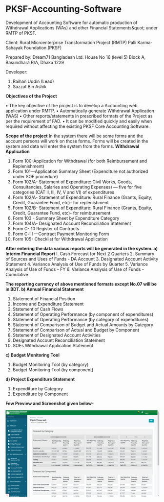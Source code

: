 # PKSF-Accounting-Software
Development of Accounting Software for automatic production of Withdrawal Applications (WAs) and other Financial Statements&amp;quot; under  RMTP of PKSF.

Client:
Rural Microenterprise Transformation Project (RMTP)
Palli Karma-Sahayak Foundation (PKSF)

Prepared by:
Dream71 Bangladesh Ltd.
House No 16 (level 5) Block A, Basundhara R/A, Dhaka 1229

Developer: 
1. Raihan Uddin (Lead)
2. Sazzat Bin Ashik

**Objectives of the Project**

• The key objective of the project is to develop a Accounting web application under
RMTP.
• Automatically generate Withdrawal Application (WAS)
• Other reports/statements in prescribed formats of the Project as per the
requirement of FAD.
• It can be modified quickly and easily when required without affecting the existing
PKSF Core Accounting Software.

**Scope of the project**
In the system there will be some forms and the account persons will work on those forms.
Forms will be created in the system and data will enter the system from the forms.
**Withdrawal Application**
1. Form 100-Application for Withdrawal (for both Reimbursement and
Replenishment)
2. Form 101—Application Summary Sheet (Expenditure not authorized under SOE
procedure)
3. Form 102/A- Statement of Expenditure: Civil Works, Goods, Consultancies,
Salaries and Operating Expenses) — five for five categories (CAT Il, Ill, IV, V and
VI) of expenditures
4. Form 102/A- Statement of Expenditure: Rural Finance (Grants, Equity, Credit,
Guarantee Fund, etc)- for replenishment
5. Form 102/B- Statement of Expenditure: Rural Finance (Grants, Equity, Credit,
Guarantee Fund, etc)- for reimbursement
6. Form 103 - Summary Sheet by Expenditure Category
7. Form 104/A- Designated Account Reconciliation Statement
8. Form C- 10 Register of Contracts
9. Form C-l I —Contract Payment Monitoring Form
10. Form 105- Checklist for Withdrawal Application

**After entering the data various reports will be generated in the system.
a) Interim Financial Report**
l. Cash Forecast for Next 2 Quarters
2. Summary of Sources and Uses of Funds - DA Account
3. Designated Account Activity Statement
4. Variance Analysis of Use of Funds by Quarter
5. Variance Analysis of Use of Funds - FY
6. Variance Analysis of Use of Funds - Cumulative

**The reporting currency of above mentioned formats except No.07 will be in BDT.
b) Annual Financial Statement**
1. Statement of Financial Position
2. Income and Expenditure Statement
3. Statement of Cash Flows
4. Statement of Operating Performance (by component of expenditures)
5. Statement of Operating Performance (by category of expenditures)
6. Statement of Comparison of Budget and Actual Amounts by Category
7. Statement of Comparison of Actual and Budget by Component
8. Statement of Designated Account Activities
9. Designated Account Reconciliation Statement
10. SOEs Withdrawal Application Statement

**c) Budget Monitoring Tool**
1. Budget Monitoring Tool (by category)
2. Budget Monitoring Tool (by component)

**d) Project Expenditure Statement**
1. Expenditure by Category
2. Expenditure by Component

**Few Preview and Screenshot given below-**

![Cash Forecast](https://raw.githubusercontent.com/raihansarkar567/PKSF-Accounting-Software/main/Cashforcast.png "Cashforcast")

